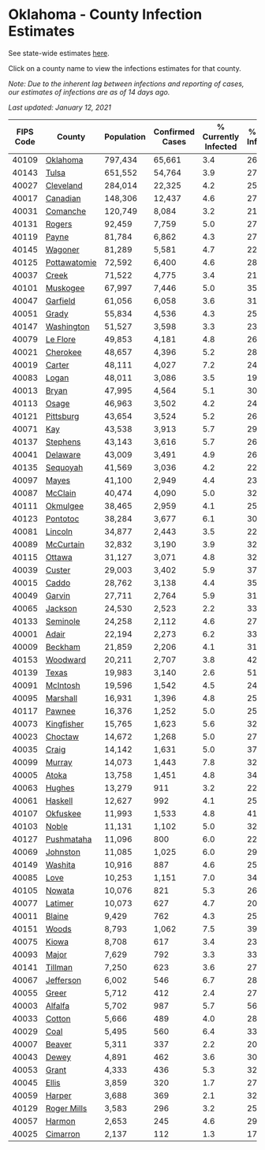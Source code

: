 # Oklahoma - County Infection Estimates

See state-wide estimates [here](/infections/us-ok).

Click on a county name to view the infections estimates for that county.

*Note: Due to the inherent lag between infections and reporting of cases, our estimates of infections are as of 14 days ago.*

*Last updated: January 12, 2021*

|   FIPS Code |                       County |   Population |   Confirmed Cases |   % Currently Infected |   % Total Infected |
|-------------|------------------------------|--------------|-------------------|------------------------|--------------------|
|       40109 |         [Oklahoma](oklahoma) |      797,434 |            65,661 |                    3.4 |               26.9 |
|       40143 |               [Tulsa](tulsa) |      651,552 |            54,764 |                    3.9 |               27.7 |
|       40027 |       [Cleveland](cleveland) |      284,014 |            22,325 |                    4.2 |               25.8 |
|       40017 |         [Canadian](canadian) |      148,306 |            12,437 |                    4.6 |               27.1 |
|       40031 |         [Comanche](comanche) |      120,749 |             8,084 |                    3.2 |               21.5 |
|       40131 |             [Rogers](rogers) |       92,459 |             7,759 |                    5.0 |               27.1 |
|       40119 |               [Payne](payne) |       81,784 |             6,862 |                    4.3 |               27.2 |
|       40145 |           [Wagoner](wagoner) |       81,289 |             5,581 |                    4.7 |               22.5 |
|       40125 | [Pottawatomie](pottawatomie) |       72,592 |             6,400 |                    4.6 |               28.0 |
|       40037 |               [Creek](creek) |       71,522 |             4,775 |                    3.4 |               21.9 |
|       40101 |         [Muskogee](muskogee) |       67,997 |             7,446 |                    5.0 |               35.2 |
|       40047 |         [Garfield](garfield) |       61,056 |             6,058 |                    3.6 |               31.7 |
|       40051 |               [Grady](grady) |       55,834 |             4,536 |                    4.3 |               25.9 |
|       40147 |     [Washington](washington) |       51,527 |             3,598 |                    3.3 |               23.7 |
|       40079 |         [Le Flore](le-flore) |       49,853 |             4,181 |                    4.8 |               26.8 |
|       40021 |         [Cherokee](cherokee) |       48,657 |             4,396 |                    5.2 |               28.9 |
|       40019 |             [Carter](carter) |       48,111 |             4,027 |                    7.2 |               24.4 |
|       40083 |               [Logan](logan) |       48,011 |             3,086 |                    3.5 |               19.8 |
|       40013 |               [Bryan](bryan) |       47,995 |             4,564 |                    5.1 |               30.6 |
|       40113 |               [Osage](osage) |       46,963 |             3,502 |                    4.2 |               24.6 |
|       40121 |       [Pittsburg](pittsburg) |       43,654 |             3,524 |                    5.2 |               26.0 |
|       40071 |                   [Kay](kay) |       43,538 |             3,913 |                    5.7 |               29.1 |
|       40137 |         [Stephens](stephens) |       43,143 |             3,616 |                    5.7 |               26.5 |
|       40041 |         [Delaware](delaware) |       43,009 |             3,491 |                    4.9 |               26.4 |
|       40135 |         [Sequoyah](sequoyah) |       41,569 |             3,036 |                    4.2 |               22.9 |
|       40097 |               [Mayes](mayes) |       41,100 |             2,949 |                    4.4 |               23.4 |
|       40087 |           [McClain](mcclain) |       40,474 |             4,090 |                    5.0 |               32.4 |
|       40111 |         [Okmulgee](okmulgee) |       38,465 |             2,959 |                    4.1 |               25.3 |
|       40123 |         [Pontotoc](pontotoc) |       38,284 |             3,677 |                    6.1 |               30.8 |
|       40081 |           [Lincoln](lincoln) |       34,877 |             2,443 |                    3.5 |               22.4 |
|       40089 |       [McCurtain](mccurtain) |       32,832 |             3,190 |                    3.9 |               32.3 |
|       40115 |             [Ottawa](ottawa) |       31,127 |             3,071 |                    4.8 |               32.3 |
|       40039 |             [Custer](custer) |       29,003 |             3,402 |                    5.9 |               37.5 |
|       40015 |               [Caddo](caddo) |       28,762 |             3,138 |                    4.4 |               35.2 |
|       40049 |             [Garvin](garvin) |       27,711 |             2,764 |                    5.9 |               31.8 |
|       40065 |           [Jackson](jackson) |       24,530 |             2,523 |                    2.2 |               33.6 |
|       40133 |         [Seminole](seminole) |       24,258 |             2,112 |                    4.6 |               27.8 |
|       40001 |               [Adair](adair) |       22,194 |             2,273 |                    6.2 |               33.4 |
|       40009 |           [Beckham](beckham) |       21,859 |             2,206 |                    4.1 |               31.4 |
|       40153 |         [Woodward](woodward) |       20,211 |             2,707 |                    3.8 |               42.2 |
|       40139 |               [Texas](texas) |       19,983 |             3,140 |                    2.6 |               51.8 |
|       40091 |         [McIntosh](mcintosh) |       19,596 |             1,542 |                    4.5 |               24.8 |
|       40095 |         [Marshall](marshall) |       16,931 |             1,396 |                    4.8 |               25.6 |
|       40117 |             [Pawnee](pawnee) |       16,376 |             1,252 |                    5.0 |               25.5 |
|       40073 |     [Kingfisher](kingfisher) |       15,765 |             1,623 |                    5.6 |               32.7 |
|       40023 |           [Choctaw](choctaw) |       14,672 |             1,268 |                    5.0 |               27.4 |
|       40035 |               [Craig](craig) |       14,142 |             1,631 |                    5.0 |               37.4 |
|       40099 |             [Murray](murray) |       14,073 |             1,443 |                    7.8 |               32.0 |
|       40005 |               [Atoka](atoka) |       13,758 |             1,451 |                    4.8 |               34.0 |
|       40063 |             [Hughes](hughes) |       13,279 |               911 |                    3.2 |               22.4 |
|       40061 |           [Haskell](haskell) |       12,627 |               992 |                    4.1 |               25.1 |
|       40107 |         [Okfuskee](okfuskee) |       11,993 |             1,533 |                    4.8 |               41.1 |
|       40103 |               [Noble](noble) |       11,131 |             1,102 |                    5.0 |               32.7 |
|       40127 |     [Pushmataha](pushmataha) |       11,096 |               800 |                    6.0 |               22.6 |
|       40069 |         [Johnston](johnston) |       11,085 |             1,025 |                    6.0 |               29.1 |
|       40149 |           [Washita](washita) |       10,916 |               887 |                    4.6 |               25.5 |
|       40085 |                 [Love](love) |       10,253 |             1,151 |                    7.0 |               34.1 |
|       40105 |             [Nowata](nowata) |       10,076 |               821 |                    5.3 |               26.9 |
|       40077 |           [Latimer](latimer) |       10,073 |               627 |                    4.7 |               20.5 |
|       40011 |             [Blaine](blaine) |        9,429 |               762 |                    4.3 |               25.4 |
|       40151 |               [Woods](woods) |        8,793 |             1,062 |                    7.5 |               39.5 |
|       40075 |               [Kiowa](kiowa) |        8,708 |               617 |                    3.4 |               23.0 |
|       40093 |               [Major](major) |        7,629 |               792 |                    3.3 |               33.0 |
|       40141 |           [Tillman](tillman) |        7,250 |               623 |                    3.6 |               27.4 |
|       40067 |       [Jefferson](jefferson) |        6,002 |               546 |                    6.7 |               28.1 |
|       40055 |               [Greer](greer) |        5,712 |               412 |                    2.4 |               27.2 |
|       40003 |           [Alfalfa](alfalfa) |        5,702 |               987 |                    5.7 |               56.5 |
|       40033 |             [Cotton](cotton) |        5,666 |               489 |                    4.0 |               28.0 |
|       40029 |                 [Coal](coal) |        5,495 |               560 |                    6.4 |               33.0 |
|       40007 |             [Beaver](beaver) |        5,311 |               337 |                    2.2 |               20.6 |
|       40043 |               [Dewey](dewey) |        4,891 |               462 |                    3.6 |               30.4 |
|       40053 |               [Grant](grant) |        4,333 |               436 |                    5.3 |               32.3 |
|       40045 |               [Ellis](ellis) |        3,859 |               320 |                    1.7 |               27.2 |
|       40059 |             [Harper](harper) |        3,688 |               369 |                    2.1 |               32.0 |
|       40129 |   [Roger Mills](roger-mills) |        3,583 |               296 |                    3.2 |               25.6 |
|       40057 |             [Harmon](harmon) |        2,653 |               245 |                    4.6 |               29.5 |
|       40025 |         [Cimarron](cimarron) |        2,137 |               112 |                    1.3 |               17.1 |